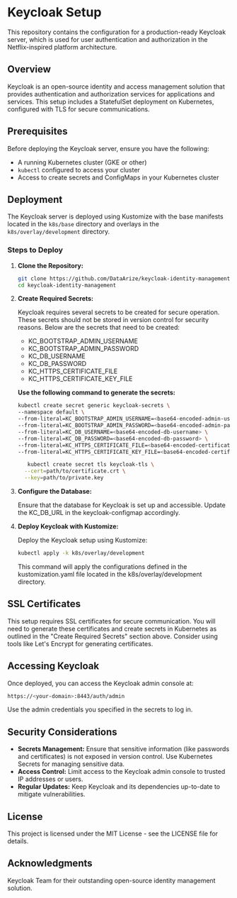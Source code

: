  # Keycloak Setup

This repository contains the configuration for a production-ready Keycloak server, which is used for user authentication and authorization in the Netflix-inspired platform architecture.

## Overview

Keycloak is an open-source identity and access management solution that provides authentication and authorization services for applications and services. This setup includes a StatefulSet deployment on Kubernetes, configured with TLS for secure communications.

## Prerequisites

Before deploying the Keycloak server, ensure you have the following:

- A running Kubernetes cluster (GKE or other)
- `kubectl` configured to access your cluster
- Access to create secrets and ConfigMaps in your Kubernetes cluster

## Deployment

The Keycloak server is deployed using Kustomize with the base manifests located in the `k8s/base` directory and overlays in the `k8s/overlay/development` directory.

### Steps to Deploy

1. **Clone the Repository:**

   ```bash
   git clone https://github.com/DataArize/keycloak-identity-management.git
   cd keycloak-identity-management
   ```
2. **Create Required Secrets:**

    Keycloak requires several secrets to be created for secure operation. These secrets should not be stored in version control for security reasons. Below are the secrets that need to be created:
    - KC_BOOTSTRAP_ADMIN_USERNAME
    - KC_BOOTSTRAP_ADMIN_PASSWORD
    - KC_DB_USERNAME
    - KC_DB_PASSWORD
    - KC_HTTPS_CERTIFICATE_FILE
    - KC_HTTPS_CERTIFICATE_KEY_FILE

     **Use the following command to generate the secrets:**
     ```bash
   kubectl create secret generic keycloak-secrets \
    --namespace default \
    --from-literal=KC_BOOTSTRAP_ADMIN_USERNAME=<base64-encoded-admin-username> \
    --from-literal=KC_BOOTSTRAP_ADMIN_PASSWORD=<base64-encoded-admin-password> \
    --from-literal=KC_DB_USERNAME=<base64-encoded-db-username> \
    --from-literal=KC_DB_PASSWORD=<base64-encoded-db-password> \
    --from-literal=KC_HTTPS_CERTIFICATE_FILE=<base64-encoded-certificate-file-path> \
    --from-literal=KC_HTTPS_CERTIFICATE_KEY_FILE=<base64-encoded-certificate-key-file-path>

     ```  
     ``` bash
        kubectl create secret tls keycloak-tls \
       --cert=path/to/certificate.crt \
       --key=path/to/private.key
     ```
3. **Configure the Database:**

    Ensure that the database for Keycloak is set up and accessible. Update the KC_DB_URL in the keycloak-configmap accordingly.
4. **Deploy Keycloak with Kustomize:**

    Deploy the Keycloak setup using Kustomize:
    ```bash
   kubectl apply -k k8s/overlay/development
   ```
   This command will apply the configurations defined in the kustomization.yaml file located in the k8s/overlay/development directory.

## SSL Certificates
This setup requires SSL certificates for secure communication. You will need to generate these certificates and create secrets in Kubernetes as outlined in the "Create Required Secrets" section above. Consider using tools like Let's Encrypt for generating certificates.

## Accessing Keycloak
Once deployed, you can access the Keycloak admin console at:
```bash
https://<your-domain>:8443/auth/admin
```
Use the admin credentials you specified in the secrets to log in.

## Security Considerations

- **Secrets Management:** Ensure that sensitive information (like passwords and certificates) is not exposed in version control. Use Kubernetes Secrets for managing sensitive data.
- **Access Control:** Limit access to the Keycloak admin console to trusted IP addresses or users.
- **Regular Updates:** Keep Keycloak and its dependencies up-to-date to mitigate vulnerabilities.

## License

This project is licensed under the MIT License - see the LICENSE file for details.

## Acknowledgments

Keycloak Team for their outstanding open-source identity management solution.
